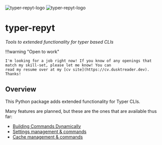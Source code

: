 ![typer-repyt-logo](images/logo-light.png#only-light)
![typer-repyt-logo](images/logo-dark.png#only-dark)

# typer-repyt


_Tools to extended functionality for typer based CLIs_


!!!warning "Open to work"

    I'm looking for a job right now! If you know of any openings that match my skill-set, please let me know! You can
    read my resume over at my [cv site](https://cv.dusktreader.dev). Thanks!

## Overview

This Python package adds extended functionality for Typer CLIs.

Many features are planned, but these are the ones that are available thus far:

- [Building Commands Dynamically](features/build_command.md)
- [Settings management & commands](features/settings.md)
- [Cache management & commands](features/cache.md)

